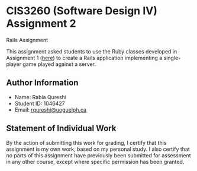 # CIS3260 (Software Design IV) Assignment 2

Rails Assignment

This assignment asked students to use the Ruby classes developed in Assignment 1 ([here](https://github.com/rabiaq123/randomizer-game-api)) to create a Rails application implementing a single-player game played against a server.

## Author Information

* Name: Rabia Qureshi
* Student ID: 1046427
* Email: rqureshi@uoguelph.ca

## Statement of Individual Work

By the action of submitting this work for grading, I certify that this assignment is my own work, based on my personal study. I also certify that no parts of this assignment have previously been submitted for assessment in any other course, except where specific permission has been granted.
